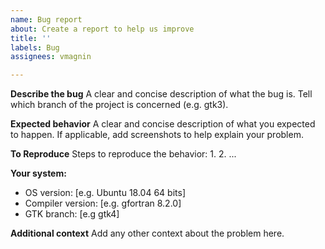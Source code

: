 ```yaml
---
name: Bug report
about: Create a report to help us improve
title: ''
labels: Bug
assignees: vmagnin

---
```


**Describe the bug**
A clear and concise description of what the bug is. Tell which branch of the project is concerned (e.g. gtk3).

**Expected behavior**
A clear and concise description of what you expected to happen.
If applicable, add screenshots to help explain your problem.

**To Reproduce**
Steps to reproduce the behavior:
1. 
2. 
...

**Your system:**
 - OS version: [e.g. Ubuntu 18.04 64 bits]
 - Compiler version: [e.g. gfortran 8.2.0]
 - GTK branch: [e.g gtk4]

**Additional context**
Add any other context about the problem here.

